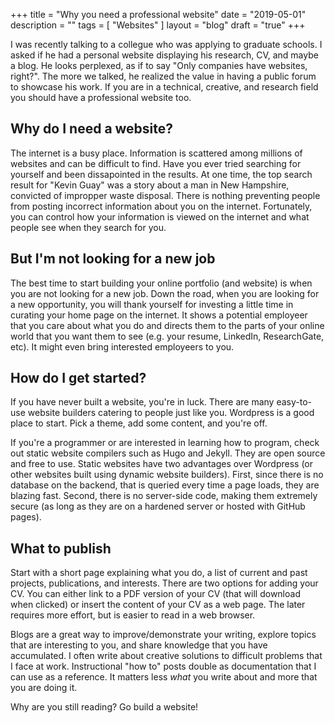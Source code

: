 +++
title = "Why you need a professional website"
date = "2019-05-01"
description = ""
tags = [ "Websites" ]
layout = "blog"
draft = "true"
+++

I was recently talking to a collegue who was applying to graduate schools. I asked if he had a personal website displaying his research, CV, and maybe a blog. He looks perplexed, as if to say "Only companies have websites, right?". The more we talked, he realized the value in having a public forum to showcase his work. If you are in a technical, creative, and research field you should have a professional website too.

## Why do I need a website?

The internet is a busy place. Information is scattered among millions of websites and can be difficult to find. Have you ever tried searching for yourself and been dissapointed in the results. At one time, the top search result for "Kevin Guay" was a story about a man in New Hampshire, convicted of impropper waste disposal. There is nothing preventing people from posting incorrect information about you on the internet. Fortunately, you can control how your information is viewed on the internet and what people see when they search for you.

## But I'm not looking for a new job

The best time to start building your online portfolio (and website) is when you are not looking for a new job. Down the road, when you are looking for a new opportunity, you will thank yourself for investing a little time in curating your home page on the internet. It shows a potential employeer that you care about what you do and directs them to the parts of your online world that you want them to see (e.g. your resume, LinkedIn, ResearchGate, etc). It might even bring interested employeers to you.

## How do I get started?

If you have never built a website, you're in luck. There are many easy-to-use website builders catering to people just like you. Wordpress is a good place to start. Pick a theme, add some content, and you're off.

If you're a programmer or are interested in learning how to program, check out static website compilers such as Hugo and Jekyll. They are open source and free to use. Static websites have two advantages over Wordpress (or other websites built using dynamic website builders). First, since there is no database on the backend, that is queried every time a page loads, they are blazing fast. Second, there is no server-side code, making them extremely secure (as long as they are on a hardened server or hosted with GitHub pages).

## What to publish

Start with a short page explaining what you do, a list of current and past projects, publications, and interests. There are two options for adding your CV. You can either link to a PDF version of your CV (that will download when clicked) or insert the content of your CV as a web page. The later requires more effort, but is easier to read in a web browser.

Blogs are a great way to improve/demonstrate your writing, explore topics that are interesting to you, and share knowledge that you have accumulated. I often write about creative solutions to difficult problems that I face at work. Instructional "how to" posts double as documentation that I can use as a reference. It matters less *what* you write about and more that you are doing it.

Why are you still reading? Go build a website!